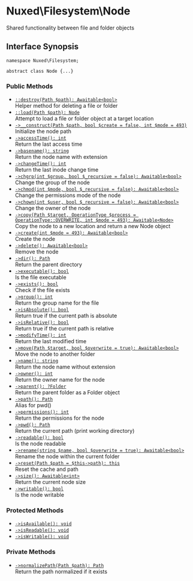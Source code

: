 # Nuxed\\Filesystem\\Node




Shared functionality between file and folder objects




## Interface Synopsis




``` Hack
namespace Nuxed\Filesystem;

abstract class Node {...}
```




### Public Methods




+ [` ::destroy(Path $path): Awaitable<bool> `](<class.Nuxed.Filesystem.Node.destroy.md>)\
  Helper method for deleting a file or folder
+ [` ::load(Path $path): Node `](<class.Nuxed.Filesystem.Node.load.md>)\
  Attempt to load a file or folder object at a target location
+ [` ->__construct(Path $path, bool $create = false, int $mode = 493) `](<class.Nuxed.Filesystem.Node.__construct.md>)\
  Initialize the node path
+ [` ->accessTime(): int `](<class.Nuxed.Filesystem.Node.accessTime.md>)\
  Return the last access time
+ [` ->basename(): string `](<class.Nuxed.Filesystem.Node.basename.md>)\
  Return the node name with extension
+ [` ->changeTime(): int `](<class.Nuxed.Filesystem.Node.changeTime.md>)\
  Return the last inode change time
+ [` ->chgrp(int $group, bool $_recursive = false): Awaitable<bool> `](<class.Nuxed.Filesystem.Node.chgrp.md>)\
  Change the group of the node
+ [` ->chmod(int $mode, bool $_recursive = false): Awaitable<bool> `](<class.Nuxed.Filesystem.Node.chmod.md>)\
  Change the permissions mode of the node
+ [` ->chown(int $user, bool $_recursive = false): Awaitable<bool> `](<class.Nuxed.Filesystem.Node.chown.md>)\
  Change the owner of the node
+ [` ->copy(Path $target, OperationType $process = OperationType::OVERWRITE, int $mode = 493): Awaitable<Node> `](<class.Nuxed.Filesystem.Node.copy.md>)\
  Copy the node to a new location and return a new Node object
+ [` ->create(int $mode = 493): Awaitable<bool> `](<class.Nuxed.Filesystem.Node.create.md>)\
  Create the node
+ [` ->delete(): Awaitable<bool> `](<class.Nuxed.Filesystem.Node.delete.md>)\
  Remove the node
+ [` ->dir(): Path `](<class.Nuxed.Filesystem.Node.dir.md>)\
  Return the parent directory
+ [` ->executable(): bool `](<class.Nuxed.Filesystem.Node.executable.md>)\
  Is the file executable
+ [` ->exists(): bool `](<class.Nuxed.Filesystem.Node.exists.md>)\
  Check if the file exists
+ [` ->group(): int `](<class.Nuxed.Filesystem.Node.group.md>)\
  Return the group name for the file
+ [` ->isAbsolute(): bool `](<class.Nuxed.Filesystem.Node.isAbsolute.md>)\
  Return true if the current path is absolute
+ [` ->isRelative(): bool `](<class.Nuxed.Filesystem.Node.isRelative.md>)\
  Return true if the current path is relative
+ [` ->modifyTime(): int `](<class.Nuxed.Filesystem.Node.modifyTime.md>)\
  Return the last modified time
+ [` ->move(Path $target, bool $overwrite = true): Awaitable<bool> `](<class.Nuxed.Filesystem.Node.move.md>)\
  Move the node to another folder
+ [` ->name(): string `](<class.Nuxed.Filesystem.Node.name.md>)\
  Return the node name without extension
+ [` ->owner(): int `](<class.Nuxed.Filesystem.Node.owner.md>)\
  Return the owner name for the node
+ [` ->parent(): ?Folder `](<class.Nuxed.Filesystem.Node.parent.md>)\
  Return the parent folder as a Folder object
+ [` ->path(): Path `](<class.Nuxed.Filesystem.Node.path.md>)\
  Alias for pwd()
+ [` ->permissions(): int `](<class.Nuxed.Filesystem.Node.permissions.md>)\
  Return the permissions for the node
+ [` ->pwd(): Path `](<class.Nuxed.Filesystem.Node.pwd.md>)\
  Return the current path (print working directory)
+ [` ->readable(): bool `](<class.Nuxed.Filesystem.Node.readable.md>)\
  Is the node readable
+ [` ->rename(string $name, bool $overwrite = true): Awaitable<bool> `](<class.Nuxed.Filesystem.Node.rename.md>)\
  Rename the node within the current folder
+ [` ->reset(Path $path = $this->path): this `](<class.Nuxed.Filesystem.Node.reset.md>)\
  Reset the cache and path
+ [` ->size(): Awaitable<int> `](<class.Nuxed.Filesystem.Node.size.md>)\
  Return the current node size
+ [` ->writable(): bool `](<class.Nuxed.Filesystem.Node.writable.md>)\
  Is the node writable







### Protected Methods




* [` ->isAvailable(): void `](<class.Nuxed.Filesystem.Node.isAvailable.md>)
* [` ->isReadable(): void `](<class.Nuxed.Filesystem.Node.isReadable.md>)
* [` ->isWritable(): void `](<class.Nuxed.Filesystem.Node.isWritable.md>)







### Private Methods




- [` ->normalizePath(Path $path): Path `](<class.Nuxed.Filesystem.Node.normalizePath.md>)\
  Return the path normalized if it exists